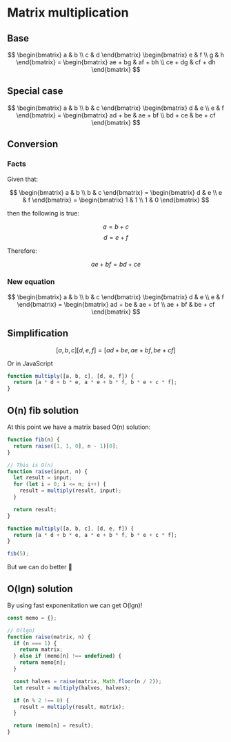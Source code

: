# Matrix multiplication

## Base

$$
  \begin{bmatrix}
    a & b \\
    c & d
  \end{bmatrix}
  \begin{bmatrix}
    e & f \\
    g & h
  \end{bmatrix}
  = \begin{bmatrix}
    ae + bg & af + bh \\
    ce + dg & cf + dh
  \end{bmatrix}
$$

## Special case

$$
  \begin{bmatrix}
    a & b \\
    b & c
  \end{bmatrix}
  \begin{bmatrix}
    d & e \\
    e & f
  \end{bmatrix}
  = \begin{bmatrix}
    ad + be & ae + bf \\
    bd + ce & be + cf
  \end{bmatrix}
$$

## Conversion

### Facts

Given that:

$$
  \begin{bmatrix}
    a & b \\
    b & c
  \end{bmatrix}
  = \begin{bmatrix}
    d & e \\
    e & f
  \end{bmatrix}
  = \begin{bmatrix}
    1 & 1 \\
    1 & 0
  \end{bmatrix}
$$

then the following is true:

$$a = b + c$$
$$d = e + f$$

Therefore:

$$ae + bf = bd + ce$$

### New equation

$$
  \begin{bmatrix}
    a & b \\
    b & c
  \end{bmatrix}
  \begin{bmatrix}
    d & e \\
    e & f
  \end{bmatrix}
  = \begin{bmatrix}
    ad + be & ae + bf \\
    ae + bf & be + cf
  \end{bmatrix}
$$

## Simplification

$$[a, b, c][d, e, f] = [ad + be, ae + bf, be + cf]$$

Or in JavaScript

```javascript
function multiply([a, b, c], [d, e, f]) {
  return [a * d + b * e, a * e + b * f, b * e + c * f];
}
```

## O(n) fib solution

At this point we have a matrix based O(n) solution:

```javascript
function fib(n) {
  return raise([1, 1, 0], n - 1)[0];
}

// This is O(n)
function raise(input, n) {
  let result = input;
  for (let i = 0; i <= n; i++) {
    result = multiply(result, input);
  }

  return result;
}

function multiply([a, b, c], [d, e, f]) {
  return [a * d + b * e, a * e + b * f, b * e + c * f];
}

fib(5);
```

But we can do better 🙂

## O(lgn) solution

By using fast exponenitation we can get O(lgn)!

```javascript
const memo = {};

// O(lgn)
function raise(matrix, n) {
  if (n === 1) {
    return matrix;
  } else if (memo[n] !== undefined) {
    return memo[n];
  }

  const halves = raise(matrix, Math.floor(n / 2));
  let result = multiply(halves, halves);

  if (n % 2 !== 0) {
    result = multiply(result, matrix);
  }

  return (memo[n] = result);
}
```
